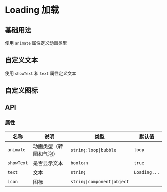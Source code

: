 # Loading 加载

## 基础用法

使用 `animate` 属性定义动画类型

<preview path="./demos/basic.vue"></preview>

## 自定义文本

使用 `showText` 和 `text` 属性定义文本

<preview path="./demos/text.vue"></preview>

## 自定义图标

<!--@include: @/component/@parts/props-icon.md-->

<preview path="./demos/icon.vue"></preview>

## API

### 属性

| 名称       | 说明                   | 类型                        | 默认值       |
| ---------- | ---------------------- | --------------------------- | ------------ |
| `animate`  | 动画类型（转圈和气泡） | `string`: `loop\|bubble`    | `loop`       |
| `showText` | 是否显示文本           | `boolean`                   | `true`       |
| `text`     | 文本                   | `string`                    | `Loading...` |
| `icon`     | 图标                   | `string\|component\|object` |              |
